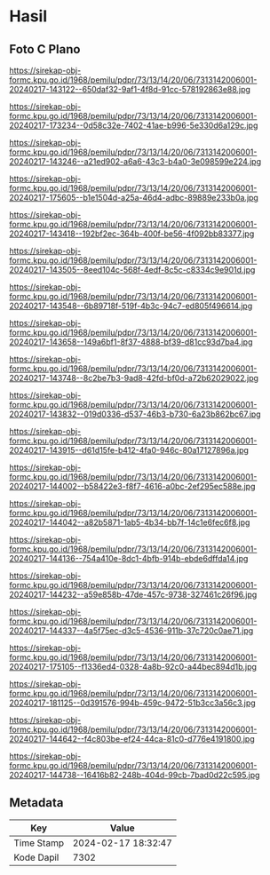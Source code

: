 # Hasil

## Foto C Plano

https://sirekap-obj-formc.kpu.go.id/1968/pemilu/pdpr/73/13/14/20/06/7313142006001-20240217-143122--650daf32-9af1-4f8d-91cc-578192863e88.jpg

https://sirekap-obj-formc.kpu.go.id/1968/pemilu/pdpr/73/13/14/20/06/7313142006001-20240217-173234--0d58c32e-7402-41ae-b996-5e330d6a129c.jpg

https://sirekap-obj-formc.kpu.go.id/1968/pemilu/pdpr/73/13/14/20/06/7313142006001-20240217-143246--a21ed902-a6a6-43c3-b4a0-3e098599e224.jpg

https://sirekap-obj-formc.kpu.go.id/1968/pemilu/pdpr/73/13/14/20/06/7313142006001-20240217-175605--b1e1504d-a25a-46d4-adbc-89889e233b0a.jpg

https://sirekap-obj-formc.kpu.go.id/1968/pemilu/pdpr/73/13/14/20/06/7313142006001-20240217-143418--192bf2ec-364b-400f-be56-4f092bb83377.jpg

https://sirekap-obj-formc.kpu.go.id/1968/pemilu/pdpr/73/13/14/20/06/7313142006001-20240217-143505--8eed104c-568f-4edf-8c5c-c8334c9e901d.jpg

https://sirekap-obj-formc.kpu.go.id/1968/pemilu/pdpr/73/13/14/20/06/7313142006001-20240217-143548--6b89718f-519f-4b3c-94c7-ed805f496614.jpg

https://sirekap-obj-formc.kpu.go.id/1968/pemilu/pdpr/73/13/14/20/06/7313142006001-20240217-143658--149a6bf1-8f37-4888-bf39-d81cc93d7ba4.jpg

https://sirekap-obj-formc.kpu.go.id/1968/pemilu/pdpr/73/13/14/20/06/7313142006001-20240217-143748--8c2be7b3-9ad8-42fd-bf0d-a72b62029022.jpg

https://sirekap-obj-formc.kpu.go.id/1968/pemilu/pdpr/73/13/14/20/06/7313142006001-20240217-143832--019d0336-d537-46b3-b730-6a23b862bc67.jpg

https://sirekap-obj-formc.kpu.go.id/1968/pemilu/pdpr/73/13/14/20/06/7313142006001-20240217-143915--d61d15fe-b412-4fa0-946c-80a17127896a.jpg

https://sirekap-obj-formc.kpu.go.id/1968/pemilu/pdpr/73/13/14/20/06/7313142006001-20240217-144002--b58422e3-f8f7-4616-a0bc-2ef295ec588e.jpg

https://sirekap-obj-formc.kpu.go.id/1968/pemilu/pdpr/73/13/14/20/06/7313142006001-20240217-144042--a82b5871-1ab5-4b34-bb7f-14c1e6fec6f8.jpg

https://sirekap-obj-formc.kpu.go.id/1968/pemilu/pdpr/73/13/14/20/06/7313142006001-20240217-144136--754a410e-8dc1-4bfb-914b-ebde6dffda14.jpg

https://sirekap-obj-formc.kpu.go.id/1968/pemilu/pdpr/73/13/14/20/06/7313142006001-20240217-144232--a59e858b-47de-457c-9738-327461c26f96.jpg

https://sirekap-obj-formc.kpu.go.id/1968/pemilu/pdpr/73/13/14/20/06/7313142006001-20240217-144337--4a5f75ec-d3c5-4536-911b-37c720c0ae71.jpg

https://sirekap-obj-formc.kpu.go.id/1968/pemilu/pdpr/73/13/14/20/06/7313142006001-20240217-175105--f1336ed4-0328-4a8b-92c0-a44bec894d1b.jpg

https://sirekap-obj-formc.kpu.go.id/1968/pemilu/pdpr/73/13/14/20/06/7313142006001-20240217-181125--0d391576-994b-459c-9472-51b3cc3a56c3.jpg

https://sirekap-obj-formc.kpu.go.id/1968/pemilu/pdpr/73/13/14/20/06/7313142006001-20240217-144642--f4c803be-ef24-44ca-81c0-d776e4191800.jpg

https://sirekap-obj-formc.kpu.go.id/1968/pemilu/pdpr/73/13/14/20/06/7313142006001-20240217-144738--16416b82-248b-404d-99cb-7bad0d22c595.jpg


## Metadata

| Key        | Value               |
| ---------- | ------------------- |
| Time Stamp | 2024-02-17 18:32:47 |
| Kode Dapil | 7302                |




